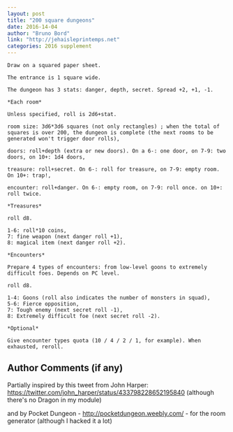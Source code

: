 ```yaml
---
layout: post
title: "200 square dungeons"
date: 2016-14-04
author: "Bruno Bord"
link: "http://jehaisleprintemps.net"
categories: 2016 supplement
---
```

```
Draw on a squared paper sheet.

The entrance is 1 square wide.

The dungeon has 3 stats: danger, depth, secret. Spread +2, +1, -1.

*Each room*

Unless specified, roll is 2d6+stat.

room size: 3d6*3d6 squares (not only rectangles) ; when the total of squares is over 200, the dungeon is complete (the next rooms to be generated won't trigger door rolls),

doors: roll+depth (extra or new doors). On a 6-: one door, on 7-9: two doors, on 10+: 1d4 doors,

treasure: roll+secret. On 6-: roll for treasure, on 7-9: empty room. On 10+: trap!,

encounter: roll+danger. On 6-: empty room, on 7-9: roll once. on 10+: roll twice.

*Treasures*

roll d8.

1-6: roll*10 coins,
7: fine weapon (next danger roll +1),
8: magical item (next danger roll +2).

*Encounters*

Prepare 4 types of encounters: from low-level goons to extremely difficult foes. Depends on PC level.

roll d8.

1-4: Goons (roll also indicates the number of monsters in squad),
5-6: Fierce opposition,
7: Tough enemy (next secret roll -1),
8: Extremely difficult foe (next secret roll -2).

*Optional*

Give encounter types quota (10 / 4 / 2 / 1, for example). When exhausted, reroll.
```
## Author Comments (if any)

Partially inspired by this tweet from John Harper: https://twitter.com/john_harper/status/433798228652195840 (although there's no Dragon in my module)

and by Pocket Dungeon - http://pocketdungeon.weebly.com/ - for the room generator (although I hacked it a lot)
